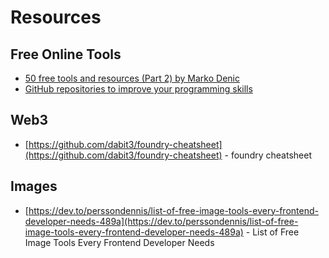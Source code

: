 # Resources

## Free Online Tools

- [50 free tools and resources (Part 2) by Marko Denic](https://markodenic.com/50-free-tools-and-resources-part-2/)
- [GitHub repositories to improve your programming skills](https://dev.to/denicmarko/github-repositories-to-improve-your-programming-skills-2d1e)

## Web3

- [https://github.com/dabit3/foundry-cheatsheet](https://github.com/dabit3/foundry-cheatsheet) - foundry cheatsheet

## Images

- [https://dev.to/perssondennis/list-of-free-image-tools-every-frontend-developer-needs-489a](https://dev.to/perssondennis/list-of-free-image-tools-every-frontend-developer-needs-489a) - List of Free Image Tools Every Frontend Developer Needs

